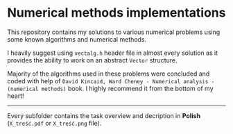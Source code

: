 # Numerical methods implementations

This repository contains my solutions to various numerical problems using some known algorithms and numerical methods.

I heavily suggest using `vectalg.h` header file in almost every solution as it provides the ability to work on an abstract `Vector` structure.

Majority of the algorithms used in these problems were concluded and coded with help of `David Kincaid, Ward Cheney - Numerical analysis - (numerical methods)` book. I highly recommend it from the bottom of my heart!

---


Every subfolder contains the task overview and decription in **Polish** (`X_treść.pdf` or `X_treść.png` file).
